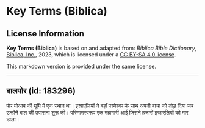 # Key Terms (Biblica)

## License Information

**Key Terms (Biblica)** is based on and adapted from: _Biblica Bible Dictionary_, [Biblica, Inc.](https://www.biblica.com/), 2023, which is licensed under a [CC BY-SA 4.0 license](https://creativecommons.org/licenses/by-sa/4.0/legalcode.en).

This markdown version is provided under the same license.



--------------------------------

## बालपोर (id: 183296)

पोर मोआब की भूमि में एक स्थान था। इस्राएलियों ने वहाँ परमेश्वर के साथ अपनी वाचा को तोड़ दिया जब उन्होंने बाल की उपासना शुरू की। परिणामस्वरूप एक महामारी आई जिसने हजारों इस्राएलियों को मार डाला।


